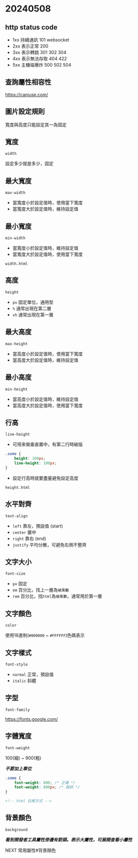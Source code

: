 # 20240508

## http status code

- 1xx 持續通訊 101 websocket
- 2xx 表示正常 200
- 3xx 表示轉跳 301 302 304
- 4xx 表示無法存取 404 422
- 5xx 主機端爆炸 500 502 504

## 查詢屬性相容性

https://caniuse.com/

## 圖片設定規則

寬度與高度只能設定其一為固定

## 寬度

`width`

設定多少就是多少，固定

## 最大寬度

`max-width`

- 當寬度小於設定值時，使用當下寬度
- 當寬度大於設定值時，維持設定值

## 最小寬度

`min-width`

- 當寬度小於設定值時，維持設定值
- 當寬度大於設定值時，使用當下寬度

`width.html`

## 高度

`height`

- `px` 固定單位，通用型
- `%` 通常出現在第二層
- `vh` 通常出現在第一層

## 最大高度

`max-height`

- 當高度小於設定值時，使用當下寬度
- 當高度大於設定值時，維持設定值

## 最小高度

`min-height`

- 當高度小於設定值時，維持設定值
- 當高度大於設定值時，使用當下寬度

## 行高

`line-height`

- 可用來做垂直置中，有第二行時破版

```css
.some {
    height: 100px;
    line-height: 100px;
}
```

- 設定行高時就要盡量避免設定高度

`height.html`

## 水平對齊

`text-align`

- `left` 靠左，預設值 (start)
- `center` 置中
- `right` 靠右 (end)
- `justify` 平均分散，可避免右側不整齊


## 文字大小

`font-size`

- `px` 固定
- `em` 百分比，找上一層為`被乘數`
- `rem` 百分比，找`html`為`被乘數`，通常用於第一層

## 文字顏色

`color`

使用16進制(`#000000` ~ `#FFFFFF`)色碼表示

## 文字樣式

`font-style`

- `normal` 正常，預設值
- `italic` 斜體

## 字型

`font-family`

https://fonts.google.com/

## 字體寬度

`font-weight`

100(細) ~ 900(粗)

***不要加上單位***

```css
.some {
    font-weight: 800; /* 正確 */
    font-weight: 800px; /* 錯誤 */
}
```

```html
<!-- html 註解方式 -->
```

## 背景顏色

`background`

***看到開發者工具屬性旁邊有箭頭。表示大屬性，可展開查看小屬性***

NEXT 常用屬性#背景顏色